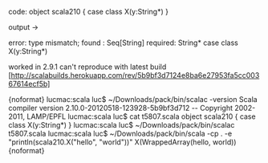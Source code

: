 code:
object scala210 {
  case class X(y:String*)
}

output ->

error: type mismatch;
found   : Seq[String]
required: String*
case class X(y:String*)

worked in 2.9.1
can't reproduce with latest build [http://scalabuilds.herokuapp.com/rev/5b9bf3d7124e8ba6e27953fa5cc00367614ecf5b]

{noformat}
lucmac:scala luc$ ~/Downloads/pack/bin/scalac -version
Scala compiler version 2.10.0-20120518-123928-5b9bf3d712 -- Copyright 2002-2011, LAMP/EPFL
lucmac:scala luc$ cat t5807.scala 
object scala210 { case class X(y:String*) }
lucmac:scala luc$ ~/Downloads/pack/bin/scalac t5807.scala 
lucmac:scala luc$ ~/Downloads/pack/bin/scala -cp . -e "println(scala210.X(\"hello\", \"world\"))"
X(WrappedArray(hello, world))
{noformat}
